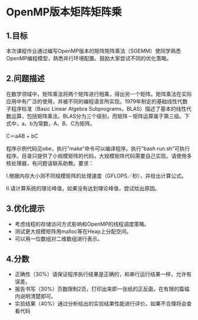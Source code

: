 # OpenMP版本矩阵矩阵乘
## 1.目标

本次课程作业通过编写OpenMP版本的矩阵矩阵乘法（SGEMM）使同学熟悉OpenMP编程模型，熟悉并行环境配置。鼓励大家尝试不同的优化策略。

## 2.问题描述

在数学领域中，矩阵乘法将两个矩阵进行相乘，得出另一个矩阵。矩阵乘法在实际应用中有广泛的使用，并被不同的编程语言所实现。1979年制定的基础线性代数子程序标准（Basic Linear Algebra Subprograms，BLAS）描述了基本的线性代数运算，包括矩阵乘法。BLAS分为三个级别，而矩阵－矩阵运算属于第三级。下式中，a、b为常数，A、B、C为矩阵。

C＝aAB + bC

程序示例代码见obe，执行”make”命令可以编译程序。执行”bash run.sh”可执行程序。目录只提供了小规模矩阵的代码，大规模矩阵代码需要自己实现。请使用多核处理器，有问题请联系助教。要求：

I.根据内存大小测不同规模矩阵的处理速度（GFLOPS／秒），并给出计算公式。

II.请计算系统的理论峰值，如果没有达到理论峰值，尝试给出原因。

## 3.优化提示

- 考虑线程的存储访问方式影响和OpenMP的线程调度策略。
- 测试更大规模矩阵用malloc等在Heap上分配空间。
- 可以用一位数组对二维数组进行表示。

## 4.分数
- 正确性（30%）请保证程序执行结果是正确的，和串行运行结果一样，允许有误差。
- 报告书写（30%）页数限制2页，打印出来即一张纸的正反面，在有限的篇幅内说明清楚即可。
- 实验结果（40%）通过分析给出的实验结果性能进行评价。如果不合理将会查看代码